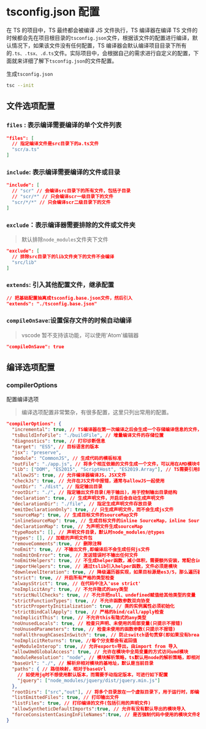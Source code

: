 # tsconfig.json 配置

在 TS 的项目中，TS 最终都会被编译 JS 文件执行，TS 编译器在编译 TS 文件的时候都会先在项目根目录的`tsconfig.json`文件，根据该文件的配置进行编译，默认情况下，如果该文件没有任何配置，TS 编译器会默认编译项目目录下所有的`.ts、.tsx、.d.ts`文件。实际项目中，会根据自己的需求进行自定义的配置，下面就来详细了解下`tsconfig.json`的文件配置。

生成`tsconfig.json`

```bash
tsc --init
```

## 文件选项配置

### `files` : 表示编译需要编译的单个文件列表

```json
"files": [
  // 指定编译文件是src目录下的a.ts文件
  "scr/a.ts"
]
```

### `include`: 表示编译需要编译的文件或目录

```json
"include": [
  // "scr" // 会编译src目录下的所有文件，包括子目录
  // "scr/*" // 只会编译scr一级目录下的文件
  "scr/*/*" // 只会编译scr二级目录下的文件
]
```

### `exclude`：表示编译器需要排除的文件或文件夹

> 默认排除`node_modules`文件夹下文件

```json
"exclude": [
  // 排除src目录下的lib文件夹下的文件不会编译
  "src/lib"
]
```

### `extends`: 引入其他配置文件，继承配置

```json
// 把基础配置抽离成tsconfig.base.json文件，然后引入
"extends": "./tsconfig.base.json"
```

### `compileOnSave`:设置保存文件的时候自动编译

> vscode 暂不支持该功能，可以使用'Atom'编辑器

```json
"compileOnSave": true
```

## 编译选项配置

### compilerOptions

配置编译选项

> 编译选项配置非常繁杂，有很多配置，这里只列出常用的配置。

```json
"compilerOptions": {
  "incremental": true, // TS编译器在第一次编译之后会生成一个存储编译信息的文件，第二次编译会在第一次的基础上进行增量编译，可以提高编译的速度
  "tsBuildInfoFile": "./buildFile", // 增量编译文件的存储位置
  "diagnostics": true, // 打印诊断信息
  "target": "ES5", // 目标语言的版本
  "jsx": "preserve",
  "module": "CommonJS", // 生成代码的模板标准
  "outFile": "./app.js", // 将多个相互依赖的文件生成一个文件，可以用在AMD模块中，即开启时应设置"module": "AMD",
  "lib": ["DOM", "ES2015", "ScriptHost", "ES2019.Array"], // TS需要引用的库，即声明文件，es5 默认引用dom、es5、scripthost,如需要使用es的高级版本特性，通常都需要配置，如es8的数组新特性需要引入"ES2019.Array",
  "allowJS": true, // 允许编译器编译JS，JSX文件
  "checkJs": true, // 允许在JS文件中报错，通常与allowJS一起使用
  "outDir": "./dist", // 指定输出目录
  "rootDir": "./", // 指定输出文件目录(用于输出)，用于控制输出目录结构
  "declaration": true, // 生成声明文件，开启后会自动生成声明文件
  "declarationDir": "./file", // 指定生成声明文件存放目录
  "emitDeclarationOnly": true, // 只生成声明文件，而不会生成js文件
  "sourceMap": true, // 生成目标文件的sourceMap文件
  "inlineSourceMap": true, // 生成目标文件的inline SourceMap，inline SourceMap会包含在生成的js文件中
  "declarationMap": true, // 为声明文件生成sourceMap
  "typeRoots": [], // 声明文件目录，默认时node_modules/@types
  "types": [], // 加载的声明文件包
  "removeComments":true, // 删除注释
  "noEmit": true, // 不输出文件,即编译后不会生成任何js文件
  "noEmitOnError": true, // 发送错误时不输出任何文件
  "noEmitHelpers": true, // 不生成helper函数，减小体积，需要额外安装，常配合importHelpers一起使用
  "importHelpers": true, // 通过tslib引入helper函数，文件必须是模块
  "downlevelIteration": true, // 降级遍历器实现，如果目标源是es3/5，那么遍历器会有降级的实现
  "strict": true, // 开启所有严格的类型检查
  "alwaysStrict": true, // 在代码中注入'use strict'
  "noImplicitAny": true, // 不允许隐式的any类型
  "strictNullChecks": true, // 不允许把null、undefined赋值给其他类型的变量
  "strictFunctionTypes": true, // 不允许函数参数双向协变
  "strictPropertyInitialization": true, // 类的实例属性必须初始化
  "strictBindCallApply": true, // 严格的bind/call/apply检查
  "noImplicitThis": true, // 不允许this有隐式的any类型
  "noUnusedLocals": true, // 检查只声明、未使用的局部变量(只提示不报错)
  "noUnusedParameters": true, // 检查未使用的函数参数(只提示不报错)
  "noFallthroughCasesInSwitch": true, // 防止switch语句贯穿(即如果没有break语句后面不会执行)
  "noImplicitReturns": true, //每个分支都会有返回值
  "esModuleInterop": true, // 允许export=导出，由import from 导入
  "allowUmdGlobalAccess": true, // 允许在模块中全局变量的方式访问umd模块
  "moduleResolution": "node", // 模块解析策略，ts默认用node的解析策略，即相对的方式导入
  "baseUrl": "./", // 解析非相对模块的基地址，默认是当前目录
  "paths": { // 路径映射，相对于baseUrl
    // 如使用jq时不想使用默认版本，而需要手动指定版本，可进行如下配置
    "jquery": ["node_modules/jquery/dist/jquery.min.js"]
  },
  "rootDirs": ["src","out"], // 将多个目录放在一个虚拟目录下，用于运行时，即编译后引入文件的位置可能发生变化，这也设置可以虚拟src和out在同一个目录下，不用再去改变路径也不会报错
  "listEmittedFiles": true, // 打印输出文件
  "listFiles": true, // 打印编译的文件(包括引用的声明文件)
  "allowSyntheticDefaultImports":true, // 允许有没有默认导出的模块导入
  "forceConsistentCasingInFileNames":true, // 是否强制代码中使用的模块文件名必须和文件系统中的文件名保持大小写一致
}
```
